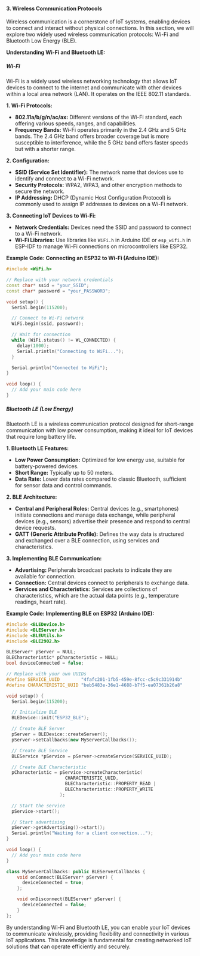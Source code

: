 #### 3. Wireless Communication Protocols

Wireless communication is a cornerstone of IoT systems, enabling devices to connect and interact without physical connections. In this section, we will explore two widely used wireless communication protocols: Wi-Fi and Bluetooth Low Energy (BLE).

**Understanding Wi-Fi and Bluetooth LE:**

##### Wi-Fi

Wi-Fi is a widely used wireless networking technology that allows IoT devices to connect to the internet and communicate with other devices within a local area network (LAN). It operates on the IEEE 802.11 standards.

**1. Wi-Fi Protocols:**
- **802.11a/b/g/n/ac/ax:** Different versions of the Wi-Fi standard, each offering various speeds, ranges, and capabilities.
- **Frequency Bands:** Wi-Fi operates primarily in the 2.4 GHz and 5 GHz bands. The 2.4 GHz band offers broader coverage but is more susceptible to interference, while the 5 GHz band offers faster speeds but with a shorter range.

**2. Configuration:**
- **SSID (Service Set Identifier):** The network name that devices use to identify and connect to a Wi-Fi network.
- **Security Protocols:** WPA2, WPA3, and other encryption methods to secure the network.
- **IP Addressing:** DHCP (Dynamic Host Configuration Protocol) is commonly used to assign IP addresses to devices on a Wi-Fi network.

**3. Connecting IoT Devices to Wi-Fi:**
- **Network Credentials:** Devices need the SSID and password to connect to a Wi-Fi network.
- **Wi-Fi Libraries:** Use libraries like `WiFi.h` in Arduino IDE or `esp_wifi.h` in ESP-IDF to manage Wi-Fi connections on microcontrollers like ESP32.

**Example Code: Connecting an ESP32 to Wi-Fi (Arduino IDE):**
```cpp
#include <WiFi.h>

// Replace with your network credentials
const char* ssid = "your_SSID";
const char* password = "your_PASSWORD";

void setup() {
  Serial.begin(115200);

  // Connect to Wi-Fi network
  WiFi.begin(ssid, password);

  // Wait for connection
  while (WiFi.status() != WL_CONNECTED) {
    delay(1000);
    Serial.println("Connecting to WiFi...");
  }

  Serial.println("Connected to WiFi");
}

void loop() {
  // Add your main code here
}
```

##### Bluetooth LE (Low Energy)

Bluetooth LE is a wireless communication protocol designed for short-range communication with low power consumption, making it ideal for IoT devices that require long battery life.

**1. Bluetooth LE Features:**
- **Low Power Consumption:** Optimized for low energy use, suitable for battery-powered devices.
- **Short Range:** Typically up to 50 meters.
- **Data Rate:** Lower data rates compared to classic Bluetooth, sufficient for sensor data and control commands.

**2. BLE Architecture:**
- **Central and Peripheral Roles:** Central devices (e.g., smartphones) initiate connections and manage data exchange, while peripheral devices (e.g., sensors) advertise their presence and respond to central device requests.
- **GATT (Generic Attribute Profile):** Defines the way data is structured and exchanged over a BLE connection, using services and characteristics.

**3. Implementing BLE Communication:**
- **Advertising:** Peripherals broadcast packets to indicate they are available for connection.
- **Connection:** Central devices connect to peripherals to exchange data.
- **Services and Characteristics:** Services are collections of characteristics, which are the actual data points (e.g., temperature readings, heart rate).

**Example Code: Implementing BLE on ESP32 (Arduino IDE):**
```cpp
#include <BLEDevice.h>
#include <BLEServer.h>
#include <BLEUtils.h>
#include <BLE2902.h>

BLEServer* pServer = NULL;
BLECharacteristic* pCharacteristic = NULL;
bool deviceConnected = false;

// Replace with your own UUIDs
#define SERVICE_UUID        "4fafc201-1fb5-459e-8fcc-c5c9c331914b"
#define CHARACTERISTIC_UUID "beb5483e-36e1-4688-b7f5-ea07361b26a8"

void setup() {
  Serial.begin(115200);

  // Initialize BLE
  BLEDevice::init("ESP32_BLE");

  // Create BLE Server
  pServer = BLEDevice::createServer();
  pServer->setCallbacks(new MyServerCallbacks());

  // Create BLE Service
  BLEService *pService = pServer->createService(SERVICE_UUID);

  // Create BLE Characteristic
  pCharacteristic = pService->createCharacteristic(
                      CHARACTERISTIC_UUID,
                      BLECharacteristic::PROPERTY_READ |
                      BLECharacteristic::PROPERTY_WRITE
                    );

  // Start the service
  pService->start();

  // Start advertising
  pServer->getAdvertising()->start();
  Serial.println("Waiting for a client connection...");
}

void loop() {
  // Add your main code here
}

class MyServerCallbacks: public BLEServerCallbacks {
    void onConnect(BLEServer* pServer) {
      deviceConnected = true;
    };

    void onDisconnect(BLEServer* pServer) {
      deviceConnected = false;
    }
};
```

By understanding Wi-Fi and Bluetooth LE, you can enable your IoT devices to communicate wirelessly, providing flexibility and connectivity in various IoT applications. This knowledge is fundamental for creating networked IoT solutions that can operate efficiently and securely.
